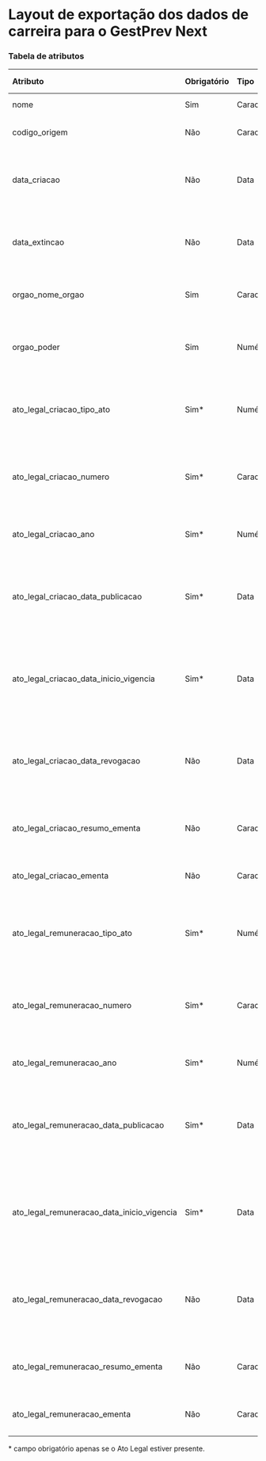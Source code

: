 # Layout de exportação dos dados de carreira para o GestPrev Next

### Tabela de atributos

 | Atributo                                   | Obrigatório | Tipo     | Descrição                                                                                           | Tamanho máximo |
 | :----------------------------------------- | :---------- | :------- | :-------------------------------------------------------------------------------------------------- | -------------: |
 | nome                                       | Sim         | Caracter | Nome da carreira                                                                                    | 60             |
 | codigo_origem                              | Não         | Caracter | Código de origem da carreira                                                                        | 6              |
 | data_criacao                               | Não         | Data     | Data da criação da carreira, preencher no formato DD/MM/AAAA                                        | 10             |
 | data_extincao                              | Não         | Data     | Data da extinção da carreira, preencher no formato DD/MM/AAAA                                       | 10             |
 | orgao_nome_orgao                           | Sim         | Caracter | Nome do órgão vinculado à carreira                                                                  | 100            |
 | orgao_poder                                | Sim         | Numérico | Poder do órgão vinculado à carreira, de acordo com a Tabela 19                                      | 1              |
 | ato_legal_criacao_tipo_ato                 | Sim*         | Numérico | Tipo do ato legal de criação da carreira, de acordo com a Tabela 23                                 | 2              |
 | ato_legal_criacao_numero                   | Sim*         | Caracter | Número do ato legal de criaçao da carreira, preencher somente com números                           | 12             |
 | ato_legal_criacao_ano                      | Sim*         | Numérico | Ano do ato legal de criação da carreira                                                             | 4              |
 | ato_legal_criacao_data_publicacao          | Sim*         | Data     | Data de publicação do ato legal de criação da carreira, preencher no formato DD/MM/AAAA             | 10             |
 | ato_legal_criacao_data_inicio_vigencia     | Sim*         | Data     | Data de início de vigência do ato legal de criação da carreira, preencher no formato DD/MM/AAAA     | 10             |
 | ato_legal_criacao_data_revogacao           | Não         | Data     | Data de revogação do ato legal de criação da carreira, preencher no formato DD/MM/AAAA              | 10             |
 | ato_legal_criacao_resumo_ementa            | Não         | Caracter | Resumo da ementa do ato legal de criação da carreira                                                | 100            |
 | ato_legal_criacao_ementa                   | Não         | Caracter | Ementa do ato legal de criação da carreira                                                          | 1000           |
 | ato_legal_remuneracao_tipo_ato             | Sim*        | Numérico | Tipo do ato legal da remuneração da carreira, de acordo com a Tabela 23                             | 2              |
 | ato_legal_remuneracao_numero               | Sim*        | Caracter | Número do ato legal da remuneração da carreira, preencher somente com números                       | 12             |
 | ato_legal_remuneracao_ano                  | Sim*        | Numérico | Ano do ato legal da remuneração da carreira                                                         | 4              |
 | ato_legal_remuneracao_data_publicacao      | Sim*        | Data     | Data de publicação do ato legal da remuneração da carreira, preencher no formato DD/MM/AAAA         | 10             |
 | ato_legal_remuneracao_data_inicio_vigencia | Sim*        | Data     | Data de início de vigência do ato legal da remuneração da carreira, preencher no formato DD/MM/AAAA | 10             |
 | ato_legal_remuneracao_data_revogacao       | Não         | Data     | Data de revogação do ato legal da remuneração da carreira, preencher no formato DD/MM/AAAA          | 10             |
 | ato_legal_remuneracao_resumo_ementa        | Não         | Caracter | Resumo da ementa do ato legal da remuneração da carreira                                            | 100            |
 | ato_legal_remuneracao_ementa               | Não         | Caracter | Ementa do ato legal da remuneração da carreira                                                      | 1000           |

\* campo obrigatório apenas se o Ato Legal estiver presente.
